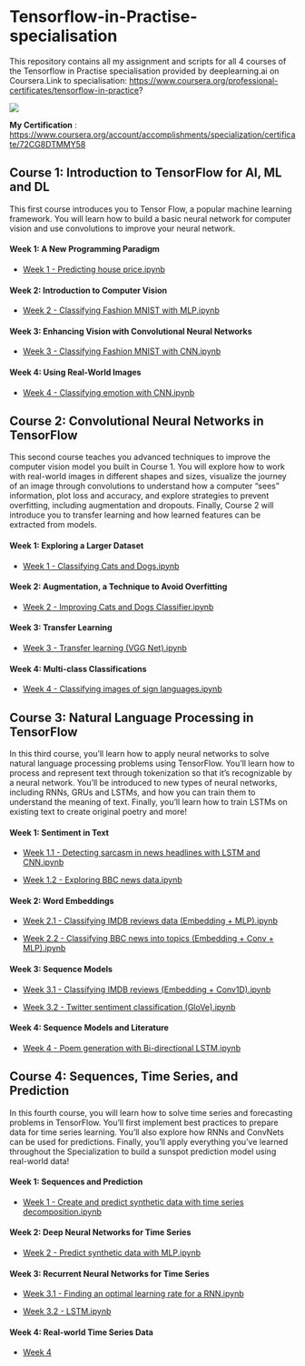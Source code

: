 # Tensorflow-in-Practise-specialisation

This repository contains all my assignment and scripts for all 4 courses of the Tensorflow in Practise specialisation provided by deeplearning.ai on Coursera.Link to specialisation: https://www.coursera.org/professional-certificates/tensorflow-in-practice?

![](https://d2wvfoqc9gyqzf.cloudfront.net/content/uploads/2019/06/Website-TFSDesktopBanner.png)

**My Certification** : https://www.coursera.org/account/accomplishments/specialization/certificate/72CG8DTMMY58

## Course 1: Introduction to TensorFlow for AI, ML and DL

This first course introduces you to Tensor Flow, a popular machine learning framework. You will learn how to build a basic neural network for computer vision and use convolutions to improve your neural network.

#### Week 1: A New Programming Paradigm

- [Week 1 - Predicting house price.ipynb](https://github.com/polospeter/Tensorflow-in-Practise-specialisation/blob/main/Course%201%20-%20Introduction%20to%20TensorFlow%20for%20AI%2C%20ML%20and%20DL/Week%201/Exercise_1_House_Prices_Question.ipynb)

#### Week 2: Introduction to Computer Vision

- [Week 2 - Classifying Fashion MNIST with MLP.ipynb](https://github.com/polospeter/Tensorflow-in-Practise-specialisation/blob/main/Course%201%20-%20Introduction%20to%20TensorFlow%20for%20AI%2C%20ML%20and%20DL/Week%202/Exercise2-MNIST.ipynb)

#### Week 3: Enhancing Vision with Convolutional Neural Networks

- [Week 3 - Classifying Fashion MNIST with CNN.ipynb](https://github.com/polospeter/Tensorflow-in-Practise-specialisation/blob/main/Course%201%20-%20Introduction%20to%20TensorFlow%20for%20AI%2C%20ML%20and%20DL/Week%203/Excercise%203%20Question.ipynb)

#### Week 4: Using Real-World Images

- [Week 4 - Classifying emotion with CNN.ipynb](https://github.com/polospeter/Tensorflow-in-Practise-specialisation/blob/main/Course%201%20-%20Introduction%20to%20TensorFlow%20for%20AI%2C%20ML%20and%20DL/Week%204/Exercise4-Question.ipynb)

## Course 2: Convolutional Neural Networks in TensorFlow

This second course teaches you advanced techniques to improve the computer vision model you built in Course 1. You will explore how to work with real-world images in different shapes and sizes, visualize the journey of an image through convolutions to understand how a computer “sees” information, plot loss and accuracy, and explore strategies to prevent overfitting, including augmentation and dropouts. Finally, Course 2 will introduce you to transfer learning and how learned features can be extracted from models.

#### Week 1: Exploring a Larger Dataset

- [Week 1 - Classifying Cats and Dogs.ipynb](https://github.com/polospeter/Tensorflow-in-Practise-specialisation/blob/main/Course%202%20-%20Convolutional%20Neural%20Networks%20in%20TensorFlow/Week%201/Exercise_5_Answer.ipynb)

#### Week 2: Augmentation, a Technique to Avoid Overfitting

- [Week 2 - Improving Cats and Dogs Classifier.ipynb](https://github.com/polospeter/Tensorflow-in-Practise-specialisation/blob/main/Course%202%20-%20Convolutional%20Neural%20Networks%20in%20TensorFlow/Week%202/Copy_of_Exercise_6_Answer.ipynb)

#### Week 3: Transfer Learning

- [Week 3 - Transfer learning (VGG Net).ipynb](https://github.com/polospeter/Tensorflow-in-Practise-specialisation/blob/main/Course%202%20-%20Convolutional%20Neural%20Networks%20in%20TensorFlow/Week%203/Copy_of_Exercise_7_Answer.ipynb)

#### Week 4: Multi-class Classifications

- [Week 4 - Classifying images of sign languages.ipynb](https://github.com/polospeter/Tensorflow-in-Practise-specialisation/blob/main/Course%202%20-%20Convolutional%20Neural%20Networks%20in%20TensorFlow/Week%204/Copy_of_Exercise_8_Answer.ipynb)

## Course 3: Natural Language Processing in TensorFlow

In this third course, you’ll learn how to apply neural networks to solve natural language processing problems using TensorFlow. You’ll learn how to process and represent text through tokenization so that it’s recognizable by a neural network. You’ll be introduced to new types of neural networks, including RNNs, GRUs and LSTMs, and how you can train them to understand the meaning of text. Finally, you’ll learn how to train LSTMs on existing text to create original poetry and more!

#### Week 1: Sentiment in Text

- [Week 1.1 - Detecting sarcasm in news headlines with LSTM and CNN.ipynb](https://github.com/polospeter/Tensorflow-in-Practise-specialisation/blob/main/Course%203%20-%20Natural%20Language%20Processing%20in%20TensorFlow/Week%201/Course%203%20-%20Week%201%20-%20Exercise-Answer.ipynb)

- [Week 1.2 - Exploring BBC news data.ipynb](https://github.com/polospeter/Tensorflow-in-Practise-specialisation/blob/main/Course%203%20-%20Natural%20Language%20Processing%20in%20TensorFlow/Week%201/Course%203%20-%20Week%201%20-%20Lesson%203.ipynb)

#### Week 2: Word Embeddings

- [Week 2.1 - Classifying IMDB reviews data (Embedding + MLP).ipynb](https://github.com/polospeter/Tensorflow-in-Practise-specialisation/blob/main/Course%203%20-%20Natural%20Language%20Processing%20in%20TensorFlow/Week%202/Course%203%20-%20Week%202%20-%20Exercise-Answer.ipynb)

- [Week 2.2 - Classifying BBC news into topics (Embedding + Conv + MLP).ipynb](https://github.com/polospeter/Tensorflow-in-Practise-specialisation/blob/main/Course%203%20-%20Natural%20Language%20Processing%20in%20TensorFlow/Week%202/Course%203%20-%20Week%202%20-%20Exercise-Answer.ipynb)

#### Week 3: Sequence Models

- [Week 3.1 - Classifying IMDB reviews (Embedding + Conv1D).ipynb](https://github.com/polospeter/Tensorflow-in-Practise-specialisation/blob/main/Course%203%20-%20Natural%20Language%20Processing%20in%20TensorFlow/Week%203/Course%203%20-%20Week%203%20-%20Lesson%20-%202D.ipynb)

- [Week 3.2 - Twitter sentiment classification (GloVe).ipynb](https://github.com/polospeter/Tensorflow-in-Practise-specialisation/blob/main/Course%203%20-%20Natural%20Language%20Processing%20in%20TensorFlow/Week%203/Course%203%20-%20Week%203%20-%20Exercise-Answer.ipynb)

#### Week 4: Sequence Models and Literature

- [Week 4 - Poem generation with Bi-directional LSTM.ipynb](https://github.com/polospeter/Tensorflow-in-Practise-specialisation/blob/main/Course%203%20-%20Natural%20Language%20Processing%20in%20TensorFlow/Week%204/Course%203%20-%20Week%204%20-%20Exercise-Answer.ipynb)

## Course 4: Sequences, Time Series, and Prediction

In this fourth course, you will learn how to solve time series and forecasting problems in TensorFlow. You’ll first implement best practices to prepare data for time series learning. You’ll also explore how RNNs and ConvNets can be used for predictions. Finally, you’ll apply everything you’ve learned throughout the Specialization to build a sunspot prediction model using real-world data!

#### Week 1: Sequences and Prediction

- [Week 1 - Create and predict synthetic data with time series decomposition.ipynb](https://github.com/polospeter/Tensorflow-in-Practise-specialisation/blob/main/Course%204%20-%20Sequences%2C%20Time%20Series%2C%20and%20Prediction/Week%201/Course%204%20-%20Week%201%20-%20Exercise-Question.ipynb)

#### Week 2: Deep Neural Networks for Time Series

- [Week 2 - Predict synthetic data with MLP.ipynb](https://github.com/polospeter/Tensorflow-in-Practise-specialisation/blob/main/Course%204%20-%20Sequences%2C%20Time%20Series%2C%20and%20Prediction/Week%202/Course%204%20-%20Week%202%20-%20Exercise-Answer.ipynb)

#### Week 3: Recurrent Neural Networks for Time Series

- [Week 3.1 - Finding an optimal learning rate for a RNN.ipynb](https://github.com/polospeter/Tensorflow-in-Practise-specialisation/blob/main/Course%204%20-%20Sequences%2C%20Time%20Series%2C%20and%20Prediction/Week%203/Course%204%20-%20Week%203%20-%20Lesson%202.ipynb)

- [Week 3.2 - LSTM.ipynb](https://github.com/polospeter/Tensorflow-in-Practise-specialisation/blob/main/Course%204%20-%20Sequences%2C%20Time%20Series%2C%20and%20Prediction/Week%203/Course%204%20-%20Week%203%20-%20Exercise-Answer.ipynb)

#### Week 4: Real-world Time Series Data

- [Week 4](https://github.com/polospeter/Tensorflow-in-Practise-specialisation/blob/main/Course%204%20-%20Sequences%2C%20Time%20Series%2C%20and%20Prediction/Week%204/Course%204%20-%20Week%204%20-%20Exercise-Answer.ipynb)
